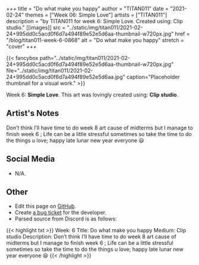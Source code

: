 +++
title =       "Do what make you happy"
author =      "TITAN011"
date =        "2021-02-24"
themes =      ["Week 06: Simple Love"]
artists =     ["TITAN011"]
description = "by TITAN011 for week 6: Simple Love. Created using: Clip studio."
[[images]]
              src = "../static/img/titan011/2021-02-24+995dd0c5acd0f6d7a494f89e52e5d6aa-thumbnail-w720px.jpg"
              href = "/blog/titan011-week-6-0868"
              alt = "Do what make you happy"
              stretch = "cover"
+++


{{< fancybox path="../static/img/titan011/2021-02-24+995dd0c5acd0f6d7a494f89e52e5d6aa-thumbnail-w720px.jpg" file="../static/img/titan011/2021-02-24+995dd0c5acd0f6d7a494f89e52e5d6aa.jpg" caption="Placeholder thumbnail for a visual work." >}}


Week 6: **Simple Love**. This art was lovingly created using: **Clip studio**.

## Artist's Notes

Don’t think I’ll have time to do week 8 art cause of midterms but I manage to finish week 6  ; Life can be a little stressful sometimes so take the time to do the things u love; happy late lunar new year everyone 😃

## Social Media

- N/A.

## Other

- Edit this page on [GitHub](https://github.com/teaminkling/web-refresh/edit/main/content/blog/titan011-week-6-0868.md).
- Create [a bug ticket](https://github.com/teaminkling/web-refresh/issues/new?assignees=&labels=bug&template=problem-report.md&title=) for the developer.
- Parsed source from Discord is as follows:

{{< highlight txt >}}
Week: 6 
Title: Do what make you happy
Medium: Clip studio 
Description: Don’t think I’ll have time to do week 8 art cause of midterms but I manage to finish week 6  ; Life can be a little stressful sometimes so take the time to do the things u love; happy late lunar new year everyone 😃
{{< /highlight >}}